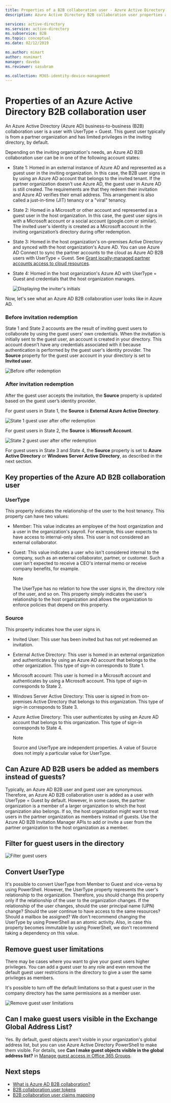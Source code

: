 ```yaml
---
title: Properties of a B2B collaboration user - Azure Active Directory | Microsoft Docs
description: Azure Active Directory B2B collaboration user properties are configurable

services: active-directory
ms.service: active-directory
ms.subservice: B2B
ms.topic: conceptual
ms.date: 02/12/2019

ms.author: mimart
author: msmimart
manager: daveba
ms.reviewer: sasubram

ms.collection: M365-identity-device-management
---
```


# Properties of an Azure Active Directory B2B collaboration user

An Azure Active Directory (Azure AD) business-to-business (B2B) collaboration user is a user with UserType = Guest. This guest user typically is from a partner organization and has limited privileges in the inviting directory, by default.

Depending on the inviting organization's needs, an Azure AD B2B collaboration user can be in one of the following account states:

- State 1: Homed in an external instance of Azure AD and represented as a guest user in the inviting organization. In this case, the B2B user signs in by using an Azure AD account that belongs to the invited tenant. If the partner organization doesn't use Azure AD, the guest user in Azure AD is still created. The requirements are that they redeem their invitation and Azure AD verifies their email address. This arrangement is also called a just-in-time (JIT) tenancy or a "viral" tenancy.

- State 2: Homed in a Microsoft or other account and represented as a guest user in the host organization. In this case, the guest user signs in with a Microsoft account or a social account (google.com or similar). The invited user's identity is created as a Microsoft account in the inviting organization’s directory during offer redemption.

- State 3: Homed in the host organization's on-premises Active Directory and synced with the host organization's Azure AD. You can use Azure AD Connect to sync the partner accounts to the cloud as Azure AD B2B users with UserType = Guest. See [Grant locally-managed partner accounts access to cloud resources](hybrid-on-premises-to-cloud.md).

- State 4: Homed in the host organization's Azure AD with UserType = Guest and credentials that the host organization manages.

  ![Displaying the inviter's initials](media/user-properties/redemption-diagram.png)


Now, let's see what an Azure AD B2B collaboration user looks like in Azure AD.

### Before invitation redemption

State 1 and State 2 accounts are the result of inviting guest users to collaborate by using the guest users' own credentials. When the invitation is initially sent to the guest user, an account is created in your directory. This account doesn’t have any credentials associated with it because authentication is performed by the guest user's identity provider. The **Source** property for the guest user account in your directory is set to **Invited user**. 

![Before offer redemption](media/user-properties/before-redemption.png)

### After invitation redemption

After the guest user accepts the invitation, the **Source** property is updated based on the guest user’s identity provider.

For guest users in State 1, the **Source** is **External Azure Active Directory**.

![State 1 guest user after offer redemption](media/user-properties/after-redemption-state1.png)

For guest users in State 2, the **Source** is **Microsoft Account**.

![State 2 guest user after offer redemption](media/user-properties/after-redemption-state2.png)

For guest users in State 3 and State 4, the **Source** property is set to **Azure Active Directory** or **Windows Server Active Directory**, as described in the next section.

## Key properties of the Azure AD B2B collaboration user
### UserType
This property indicates the relationship of the user to the host tenancy. This property can have two values:
- Member: This value indicates an employee of the host organization and a user in the organization's payroll. For example, this user expects to have access to internal-only sites. This user is not considered an external collaborator.

- Guest: This value indicates a user who isn't considered internal to the company, such as an external collaborator, partner, or customer. Such a user isn't expected to receive a CEO's internal memo or receive company benefits, for example.

  > [!NOTE]
  > The UserType has no relation to how the user signs in, the directory role of the user, and so on. This property simply indicates the user's relationship to the host organization and allows the organization to enforce policies that depend on this property.

### Source
This property indicates how the user signs in.

- Invited User: This user has been invited but has not yet redeemed an invitation.

- External Active Directory: This user is homed in an external organization and authenticates by using an Azure AD account that belongs to the other organization. This type of sign-in corresponds to State 1.

- Microsoft account: This user is homed in a Microsoft account and authenticates by using a Microsoft account. This type of sign-in corresponds to State 2.

- Windows Server Active Directory: This user is signed in from on-premises Active Directory that belongs to this organization. This type of sign-in corresponds to State 3.

- Azure Active Directory: This user authenticates by using an Azure AD account that belongs to this organization. This type of sign-in corresponds to State 4.
  > [!NOTE]
  > Source and UserType are independent properties. A value of Source does not imply a particular value for UserType.

## Can Azure AD B2B users be added as members instead of guests?
Typically, an Azure AD B2B user and guest user are synonymous. Therefore, an Azure AD B2B collaboration user is added as a user with UserType = Guest by default. However, in some cases, the partner organization is a member of a larger organization to which the host organization also belongs. If so, the host organization might want to treat users in the partner organization as members instead of guests. Use the Azure AD B2B Invitation Manager APIs to add or invite a user from the partner organization to the host organization as a member.

## Filter for guest users in the directory

![Filter guest users](media/user-properties/filter-guest-users.png)

## Convert UserType
It's possible to convert UserType from Member to Guest and vice-versa by using PowerShell. However, the UserType property represents the user's relationship to the organization. Therefore, you should change this property only if the relationship of the user to the organization changes. If the relationship of the user changes, should the user principal name (UPN) change? Should the user continue to have access to the same resources? Should a mailbox be assigned? We don't recommend changing the UserType by using PowerShell as an atomic activity. Also, in case this property becomes immutable by using PowerShell, we don't recommend taking a dependency on this value.

## Remove guest user limitations
There may be cases where you want to give your guest users higher privileges. You can add a guest user to any role and even remove the default guest user restrictions in the directory to give a user the same privileges as members.

It's possible to turn off the default limitations so that a guest user in the company directory has the same permissions as a member user.

![Remove guest user limitations](media/user-properties/remove-guest-limitations.png)

## Can I make guest users visible in the Exchange Global Address List?
Yes. By default, guest objects aren't visible in your organization's global address list, but you can use Azure Active Directory PowerShell to make them visible. For details, see **Can I make guest objects visible in the global address list?** in [Manage guest access in Office 365 Groups](https://docs.microsoft.com/office365/admin/create-groups/manage-guest-access-in-groups?redirectSourcePath=%252fen-us%252farticle%252fmanage-guest-access-in-office-365-groups-9de497a9-2f5c-43d6-ae18-767f2e6fe6e0&view=o365-worldwide#faq). 

## Next steps

* [What is Azure AD B2B collaboration?](what-is-b2b.md)
* [B2B collaboration user tokens](user-token.md)
* [B2B collaboration user claims mapping](claims-mapping.md)

